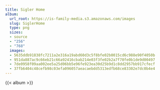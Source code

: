 ```yaml
---
title: Sigler Home
album:
  url_root: https://is-family-media.s3.amazonaws.com/images
  slug: SiglerHome
  type: png
  sizes:
  - source
  - "256"
  - "768"
  images:
  - 5635ddb91838fc7211a2e316a19abd60d3c5f8bfe02b0015cd6c988e90f4050b
  - 951da887ac9c66eb21c66a92416cbab214e03f3fe02b2a7f70fe0b1de9d00497
  - 7de0958f09aa002ee5a25d06bb5e96fe923ea30d25b9d1c8dd2957bb917cfecf
  - 37fb6404c48cefb98c03efa096057aeacaebdd5313edfb68ce83302e7dc0b4e4
---
```

{{< album >}}
